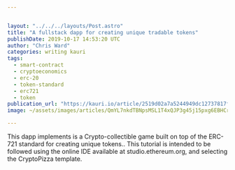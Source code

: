 ```yaml
---


layout: "../../../layouts/Post.astro"
title: "A fullstack dapp for creating unique tradable tokens"
publishDate: 2019-10-17 14:53:20 UTC
author: "Chris Ward"
categories: writing kauri
tags:
  - smart-contract
  - cryptoeconomics
  - erc-20
  - token-standard
  - erc721
  - token
publication_url: "https://kauri.io/article/2519d02a7a5244949dc12737817f5798"
image: ~/assets/images/articles/QmYL7nkdTBNpsMSL1T4xQJP3g45j15pxg6EBHCrvXuTY7k.png

---
```


This dapp implements is a Crypto-collectible game built on top of the ERC-721 standard for creating unique tokens.. This tutorial is intended to be followed using the online IDE available at studio.ethereum.org, and selecting the CryptoPizza template.
